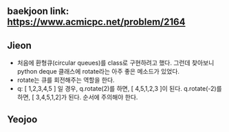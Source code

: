 baekjoon link: https://www.acmicpc.net/problem/2164
---  

## Jieon
- 처음에 환형큐(circular queues)를 class로 구현하려고 했다. 그런데 찾아보니 python deque 클래스에 rotate라는 아주 좋은 메소드가 있었다.
- rotate는 큐를 회전해주는 역할을 한다. 
- q: [ 1,2,3,4,5 ] 일 경우, q.rotate(2)를 하면, [ 4,5,1,2,3 ]이 된다. q.rotate(-2)를 하면, [ 3,4,5,1,2]가 된다. 순서에 주의해야 한다.
 
## Yeojoo